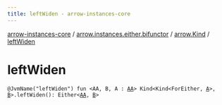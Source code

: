 ```yaml
---
title: leftWiden - arrow-instances-core
---
```


[arrow-instances-core](../../index.html) / [arrow.instances.either.bifunctor](../index.html) / [arrow.Kind](index.html) / [leftWiden](./left-widen.html)

# leftWiden

`@JvmName("leftWiden") fun <AA, B, A : `[`AA`](left-widen.html#AA)`> Kind<Kind<ForEither, `[`A`](left-widen.html#A)`>, `[`B`](left-widen.html#B)`>.leftWiden(): Either<`[`AA`](left-widen.html#AA)`, `[`B`](left-widen.html#B)`>`